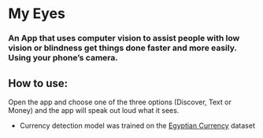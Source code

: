 # My Eyes

### An App that uses computer vision to assist people with low vision or blindness get things done faster and more easily. Using your phone’s camera.

## How to use:
Open the app and choose one of the three options (Discover, Text or Money) and the app will speak out loud what it sees.

- Currency detection model was trained on the [Egyptian Currency](https://www.kaggle.com/datasets/egyptiris/egyptian-currency) dataset

